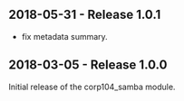 ## 2018-05-31 - Release 1.0.1

  - fix metadata summary.

## 2018-03-05 - Release 1.0.0

Initial release of the corp104_samba module.
